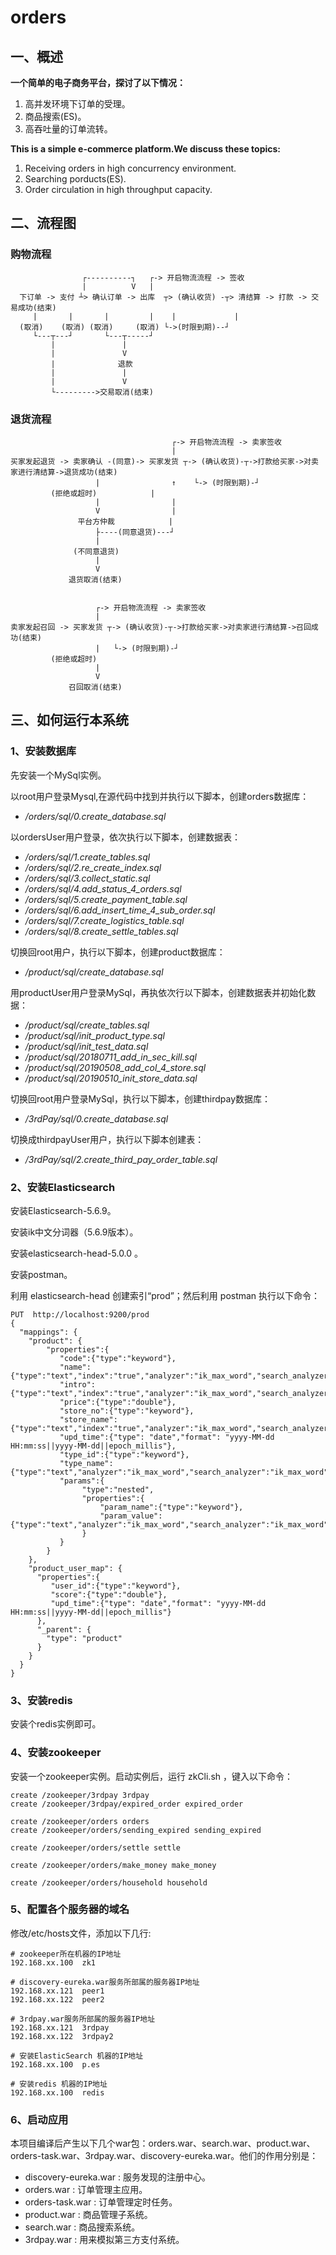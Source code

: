 orders
=

## 一、概述

**一个简单的电子商务平台，探讨了以下情况：**
1. 高并发环境下订单的受理。
2. 商品搜索(ES)。
3. 高吞吐量的订单流转。  

**This is a simple e-commerce platform.We discuss these topics:**
1. Receiving orders in high concurrency environment.
2. Searching porducts(ES).
3. Order circulation in high throughput capacity.

## 二、流程图

### 购物流程
```
                ┌----------┐   ┌-> 开启物流流程 -> 签收
                |          V   |
  下订单 -> 支付 ┴> 确认订单 -> 出库  ┬> (确认收货) -┬> 清结算 -> 打款 -> 交易成功(结束) 
     |       |       |         |    |             |
  (取消)    (取消) (取消)     (取消) └->(时限到期)--┘
     └---┬---┘       └---┬-----┘
         |               |
         |               V 
         |              退款
         |               |
         |               V
         └--------->交易取消(结束)
```

### 退货流程
```
                                    ┌-> 开启物流流程 -> 卖家签收
                                    |
买家发起退货 -> 卖家确认 -(同意)-> 买家发货 ┬-> (确认收货)-┬->打款给买家->对卖家进行清结算->退货成功(结束) 
                   |                ↑    └-> (时限到期)-┘      
	     (拒绝或超时)            |                                                   
                   |                |       
                   V                |
               平台方仲裁            |
                   ├----(同意退货)---┘
                   |
              (不同意退货)
                   |
                   V
             退货取消(结束)
	     
	     
                   ┌-> 开启物流流程 -> 卖家签收
                   |
卖家发起召回 -> 买家发货 ┬-> (确认收货)-┬->打款给买家->对卖家进行清结算->召回成功(结束) 
                   |   └-> (时限到期)-┘
	     (拒绝或超时)            
                   |                
                   V                
             召回取消(结束)
  ```

## 三、如何运行本系统

### 1、安装数据库

先安装一个MySql实例。

以root用户登录Mysql,在源代码中找到并执行以下脚本，创建orders数据库：

* */orders/sql/0.create_database.sql*

以ordersUser用户登录，依次执行以下脚本，创建数据表：

* */orders/sql/1.create_tables.sql*
* */orders/sql/2.re_create_index.sql*
* */orders/sql/3.collect_static.sql*
* */orders/sql/4.add_status_4_orders.sql*
* */orders/sql/5.create_payment_table.sql*
* */orders/sql/6.add_insert_time_4_sub_order.sql*
* */orders/sql/7.create_logistics_table.sql*
* */orders/sql/8.create_settle_tables.sql*

切换回root用户，执行以下脚本，创建product数据库：

* */product/sql/create_database.sql*

用productUser用户登录MySql，再执依次行以下脚本，创建数据表并初始化数据：

* */product/sql/create_tables.sql*
* */product/sql/init_product_type.sql*
* */product/sql/init_test_data.sql*
* */product/sql/20180711_add_in_sec_kill.sql*
* */product/sql/20190508_add_col_4_store.sql*
* */product/sql/20190510_init_store_data.sql*

切换回root用户登录MySql，执行以下脚本，创建thirdpay数据库：

* */3rdPay/sql/0.create_database.sql*

切换成thirdpayUser用户，执行以下脚本创建表：

* */3rdPay/sql/2.create_third_pay_order_table.sql*

### 2、安装Elasticsearch

安装Elasticsearch-5.6.9。

安装ik中文分词器（5.6.9版本）。

安装elasticsearch-head-5.0.0 。

安装postman。

利用 elasticsearch-head 创建索引“prod”；然后利用 postman 执行以下命令：

```
PUT  http://localhost:9200/prod
{
  "mappings": {
    "product": {
    	"properties":{
	       "code":{"type":"keyword"},
	       "name":{"type":"text","index":"true","analyzer":"ik_max_word","search_analyzer":"ik_max_word"},
	       "intro":{"type":"text","index":"true","analyzer":"ik_max_word","search_analyzer":"ik_max_word"},
	       "price":{"type":"double"},
	       "store_no":{"type":"keyword"},
	       "store_name":{"type":"text","index":"true","analyzer":"ik_max_word","search_analyzer":"ik_max_word"},
	       "upd_time":{"type": "date","format": "yyyy-MM-dd HH:mm:ss||yyyy-MM-dd||epoch_millis"},
	       "type_id":{"type":"keyword"},
		   "type_name":{"type":"text","analyzer":"ik_max_word","search_analyzer":"ik_max_word"},
		   "params":{
		   		"type":"nested",
		   		"properties":{
		   			"param_name":{"type":"keyword"},
		   			"param_value":{"type":"text","analyzer":"ik_max_word","search_analyzer":"ik_max_word"}
		   		}
		   }
	    }
    },
    "product_user_map": {
      "properties":{
	     "user_id":{"type":"keyword"},
	     "score":{"type":"double"},
	     "upd_time":{"type": "date","format": "yyyy-MM-dd HH:mm:ss||yyyy-MM-dd||epoch_millis"}
	  },
      "_parent": {
        "type": "product"
      }
    }
  }
}
```

### 3、安装redis

安装个redis实例即可。

### 4、安装zookeeper

安装一个zookeeper实例。启动实例后，运行 zkCli.sh ，键入以下命令：

```
create /zookeeper/3rdpay 3rdpay
create /zookeeper/3rdpay/expired_order expired_order

create /zookeeper/orders orders
create /zookeeper/orders/sending_expired sending_expired

create /zookeeper/orders/settle settle

create /zookeeper/orders/make_money make_money

create /zookeeper/orders/household household
```

### 5、配置各个服务器的域名

修改/etc/hosts文件，添加以下几行:
```
# zookeeper所在机器的IP地址
192.168.xx.100  zk1

# discovery-eureka.war服务所部属的服务器IP地址
192.168.xx.121  peer1
192.168.xx.122  peer2

# 3rdpay.war服务所部属的服务器IP地址
192.168.xx.121	3rdpay
192.168.xx.122	3rdpay2
	
# 安装ElasticSearch 机器的IP地址
192.168.xx.100	p.es

# 安装redis 机器的IP地址
192.168.xx.100	redis
```

### 6、启动应用

本项目编译后产生以下几个war包：orders.war、search.war、product.war、orders-task.war、3rdpay.war、discovery-eureka.war。他们的作用分别是：
* discovery-eureka.war : 服务发现的注册中心。
* orders.war : 订单管理主应用。 
* orders-task.war : 订单管理定时任务。
* product.war : 商品管理子系统。
* search.war : 商品搜索系统。
* 3rdpay.war : 用来模拟第三方支付系统。

